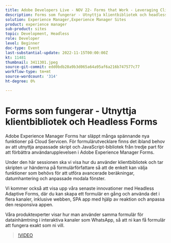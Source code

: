 ```yaml
---
title: Adobe Developers Live - NOV 22- Forms that Work - Leveraging Client Libraries & Headless Forms
description: Forms som fungerar - Utnyttja klientbibliotek och headless FormsAdobe Experience Manager Forms har släppt många spännande nya funktioner på Cloud Servicen. För formulärutvecklare finns det ibland ett behov av att utnyttja anpassade skript och JavaScript-bibliotek från tredje part för att förbättra användarupplevelsen i Adobe Experience Manager Forms.Under den här sessionen ska vi visa hur du använder klientbibliotek och ta skripten ur händerna på formulärförfattare så att de enkelt kan välja funktioner som behövs för att utföra avancerade beräkningar, datumhantering och anpassade modala fönster.Vi kommer också att visa våra senaste innovationer med Headless Adaptive Forms, där du kan skapa ett formulär en gång och använda det i flera kanaler, inklusive webben, SPA app med hjälp av respons och anpassa svarsappen. Våra produktexperter visar hur man använder samma formulär för datainhämtning i interaktiva kanaler som WhatsApp - så att du kan få formulär att fungera exakt som du vill.
solution: Experience Manager,Experience Manager Sites
product: experience manager
sub-product: sites
topic: Development, Headless
role: Developer
level: Beginner
doc-type: Event
last-substantial-update: 2022-11-15T00:00:00Z
kt: 11481
thumbnail: 3411301.jpeg
source-git-commit: edd0bdb28a9b3d065a64a95af6a216b747577c77
workflow-type: tm+mt
source-wordcount: '314'
ht-degree: 0%

---
```


# Forms som fungerar - Utnyttja klientbibliotek och Headless Forms

Adobe Experience Manager Forms har släppt många spännande nya funktioner på Cloud Servicen. För formulärutvecklare finns det ibland behov av att utnyttja anpassade skript och JavaScript-bibliotek från tredje part för att förbättra användarupplevelsen i Adobe Experience Manager Forms.

Under den här sessionen ska vi visa hur du använder klientbibliotek och tar skripten ur händerna på formulärförfattare så att de enkelt kan välja funktioner som behövs för att utföra avancerade beräkningar, datumhantering och anpassade modala fönster.

Vi kommer också att visa upp våra senaste innovationer med Headless Adaptive Forms, där du kan skapa ett formulär en gång och använda det i flera kanaler, inklusive webben, SPA app med hjälp av reaktion och anpassa den responsiva appen.

Våra produktexperter visar hur man använder samma formulär för datainhämtning i interaktiva kanaler som WhatsApp, så att ni kan få formulär att fungera exakt som ni vill.

>[!VIDEO](https://video.tv.adobe.com/v/3411301/?quality=12&learn=on)
